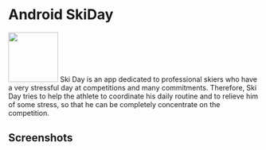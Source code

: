 # Android SkiDay 
<img src="https://github.com/msio777/Android-SkiDay/blob/master/product-icon.png" height="100" width="100">
Ski Day is an app dedicated to professional skiers who have a very stressful day at competitions and many commitments. Therefore, Ski Day tries to help the athlete to coordinate his daily routine and to relieve him of some stress, so that he can be completely concentrate on the competition.

## Screenshots



